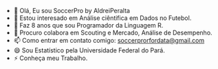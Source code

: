- 👋 Olá, Eu sou SoccerPro by AldreiPeralta
- 👀 Estou interesado em Análise ciêntifica em Dados no Futebol.
- 🌱 Faz 8 anos que sou Programador da Linguagem R.
- 💞️ Procuro colabora em Scouting e Mercado, Análise de Desempenho.
- 📫 Como entrar em contato comigo:  soccerprorfordata@gmail.com
- 😄 Sou Estatístico pela Universidade Federal do Pará.
- ⚡ Conheça meu Trabalho.

<!---
SoccerProAldreiPeralta/SoccerProAldreiPeralta is a ✨ special ✨ repository because its `README.md` (this file) appears on your GitHub profile.
You can click the Preview link to take a look at your changes.
--->
